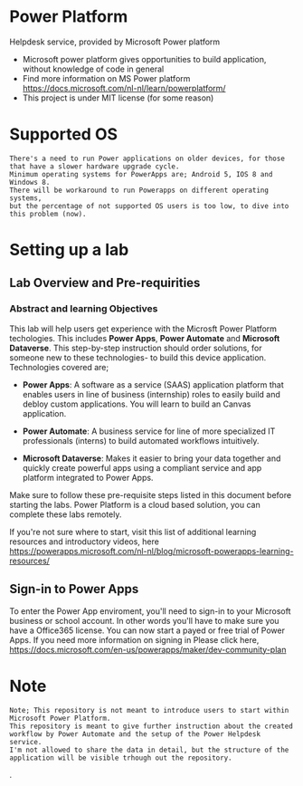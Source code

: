 # Power Platform 
Helpdesk service, provided by Microsoft Power platform

  * Microsoft power platform gives opportunities to build application, without knowledge of code in general
  * Find more information on MS Power platform https://docs.microsoft.com/nl-nl/learn/powerplatform/ 
  * This project is under MIT license (for some reason) 
  
 
 # Supported OS
 
    There's a need to run Power applications on older devices, for those that have a slower hardware upgrade cycle.
    Minimum operating systems for PowerApps are; Android 5, IOS 8 and Windows 8. 
    There will be workaround to run Powerapps on different operating systems, 
    but the percentage of not supported OS users is too low, to dive into this problem (now).
    
  
 # Setting up a lab
 ## Lab Overview and Pre-requirities
 
 ### Abstract and learning Objectives
 This lab will help users get experience with the Microsft Power Platform techologies. This includes **Power Apps**, **Power Automate** and **Microsoft Dataverse**. 
 This step-by-step instruction should order solutions, for someone new to these technologies- to build this device application.  
 Technologies covered are;
 
   * **Power Apps**: A software as a service (SAAS) application platform that enables users in line of business (internship) roles to easily build and debloy custom applications.          You will learn to build an Canvas application. 
   
   * **Power Automate**: A business service for line of more specialized IT professionals (interns) to build automated workflows intuitively.
  
   * **Microsoft Dataverse**: Makes it easier to bring your data together and quickly create powerful apps using a compliant service and app platform integrated to Power Apps.

 Make sure to follow these pre-requisite steps listed in this document before starting the labs. Power Platform is a cloud based solution, you can complete these labs remotely.
 
 If you're not sure where to start, visit this list of additional learning resources and introductory videos, here https://powerapps.microsoft.com/nl-nl/blog/microsoft-powerapps-learning-resources/
 
 ## Sign-in to Power Apps
 
 To enter the Power App enviroment, you'll need to sign-in to your Microsoft business or school account. In other words you'll have to make sure you have a Office365 license. 
 You can now start a payed or free trial of Power Apps. If you need more information on signing in Please click here, https://docs.microsoft.com/en-us/powerapps/maker/dev-community-plan
 
 # Note
    Note; This repository is not meant to introduce users to start within Microsoft Power Platform. 
    This repository is meant to give further instruction about the created workflow by Power Automate and the setup of the Power Helpdesk service.
    I'm not allowed to share the data in detail, but the structure of the application will be visible trhough out the repository.
       
       
 .
 
 
 
 
 

  
  


